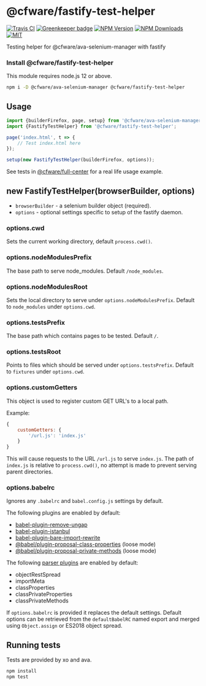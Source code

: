 # @cfware/fastify-test-helper

[![Travis CI][travis-image]][travis-url]
[![Greenkeeper badge][gk-image]](https://greenkeeper.io/)
[![NPM Version][npm-image]][npm-url]
[![NPM Downloads][downloads-image]][downloads-url]
[![MIT][license-image]](LICENSE)

Testing helper for @cfware/ava-selenium-manager with fastify

### Install @cfware/fastify-test-helper

This module requires node.js 12 or above.

```sh
npm i -D @cfware/ava-selenium-manager @cfware/fastify-test-helper
```

## Usage

```js
import {builderFirefox, page, setup} from '@cfware/ava-selenium-manager';
import {FastifyTestHelper} from '@cfware/fastify-test-helper';

page('index.html', t => {
	// Test index.html here
});

setup(new FastifyTestHelper(builderFirefox, options));
```

See tests in [@cfware/full-center] for a real life usage example.

## new FastifyTestHelper(browserBuilder, options)

* `browserBuilder` - a selenium builder object (required).
* `options` - optional settings specific to setup of the fastify daemon.

### options.cwd

Sets the current working directory, default `process.cwd()`.

### options.nodeModulesPrefix

The base path to serve node_modules. Default `/node_modules`.

### options.nodeModulesRoot

Sets the local directory to serve under `options.nodeModulesPrefix`.
Default to `node_modules` under `options.cwd`.

### options.testsPrefix

The base path which contains pages to be tested. Default `/`.

### options.testsRoot

Points to files which should be served under `options.testsPrefix`.
Default to `fixtures` under `options.cwd`.

### options.customGetters

This object is used to register custom GET URL's to a local path.

Example:
```js
{
	customGetters: {
		'/url.js': 'index.js'
	}
}
```

This will cause requests to the URL `/url.js` to serve `index.js`.  The
path of `index.js` is relative to `process.cwd()`, no attempt is made to
prevent serving parent directories.

### options.babelrc

Ignores any `.babelrc` and `babel.config.js` settings by default.

The following plugins are enabled by default:
* [babel-plugin-remove-ungap]
* [babel-plugin-istanbul]
* [babel-plugin-bare-import-rewrite]
* [@babel/plugin-proposal-class-properties] (loose mode)
* [@babel/plugin-proposal-private-methods] (loose mode)

The following [parser plugins] are enabled by default:
* objectRestSpread
* importMeta
* classProperties
* classPrivateProperties
* classPrivateMethods

If `options.babelrc` is provided it replaces the default settings.  Default
options can be retrieved from the `defaultBabelRC` named export and merged
using `Object.assign` or ES2018 object spread.

## Running tests

Tests are provided by xo and ava.

```sh
npm install
npm test
```

[npm-image]: https://img.shields.io/npm/v/@cfware/fastify-test-helper.svg
[npm-url]: https://npmjs.org/package/@cfware/fastify-test-helper
[travis-image]: https://travis-ci.org/cfware/fastify-test-helper.svg?branch=master
[travis-url]: https://travis-ci.org/cfware/fastify-test-helper
[gk-image]: https://badges.greenkeeper.io/cfware/fastify-test-helper.svg
[downloads-image]: https://img.shields.io/npm/dm/@cfware/fastify-test-helper.svg
[downloads-url]: https://npmjs.org/package/@cfware/fastify-test-helper
[license-image]: https://img.shields.io/npm/l/@cfware/fastify-test-helper.svg
[@cfware/full-center]: https://github.com/cfware/full-center
[babel-plugin-remove-ungap]: https://github.com/cfware/babel-plugin-remove-ungap#readme
[babel-plugin-istanbul]: https://github.com/istanbuljs/babel-plugin-istanbul#readme
[babel-plugin-bare-import-rewrite]: https://github.com/cfware/babel-plugin-bare-import-rewrite#readme
[@babel/plugin-proposal-class-properties]: https://www.npmjs.com/package/@babel/plugin-proposal-class-properties
[@babel/plugin-proposal-private-methods]: https://www.npmjs.com/package/@babel/plugin-proposal-private-methods
[parser plugins]: https://babeljs.io/docs/en/babel-parser#plugins
